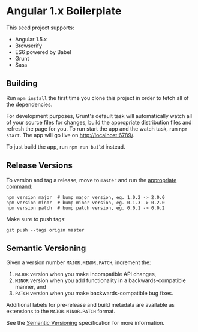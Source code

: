 # Angular 1.x Boilerplate

This seed project supports:

* Angular 1.5.x
* Browserify
* ES6 powered by Babel
* Grunt
* Sass

## Building

Run `npm install` the first time you clone this project in order to fetch all of the dependencies.

For development purposes, Grunt's default task will automatically watch all of your source files for changes, build the appropriate distribution files and refresh the page for you. To run start the app and the watch task, run `npm start`. The app will go live on [http://localhost:6789/](http://localhost:6789/).

To just build the app, run `npm run build` instead.

## Release Versions

To version and tag a release, move to `master` and run the [appropriate command](https://docs.npmjs.com/cli/version):

```
npm version major  # bump major version, eg. 1.0.2 -> 2.0.0
npm version minor  # bump minor version, eg. 0.1.3 -> 0.2.0
npm version patch  # bump patch version, eg. 0.0.1 -> 0.0.2
```

Make sure to push tags:

```
git push --tags origin master
```

## Semantic Versioning

Given a version number `MAJOR.MINOR.PATCH`, increment the:

1. `MAJOR` version when you make incompatible API changes,
2. `MINOR` version when you add functionality in a backwards-compatible manner, and
3. `PATCH` version when you make backwards-compatible bug fixes.

Additional labels for pre-release and build metadata are available as extensions to the `MAJOR.MINOR.PATCH` format.

See the [Semantic Versioning](http://semver.org/) specification for more information.
